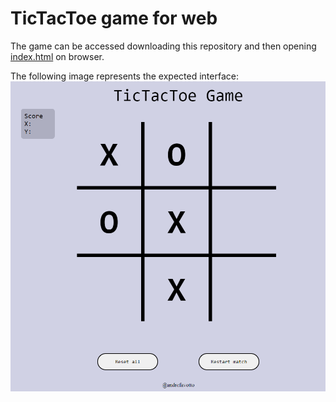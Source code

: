 # TicTacToe game for web

The game can be accessed downloading this repository and then opening [index.html](/index.html) on browser.

The following image represents the expected interface:
![TicTacToe board printscreen with some fields occupied](./docs/image.png)
